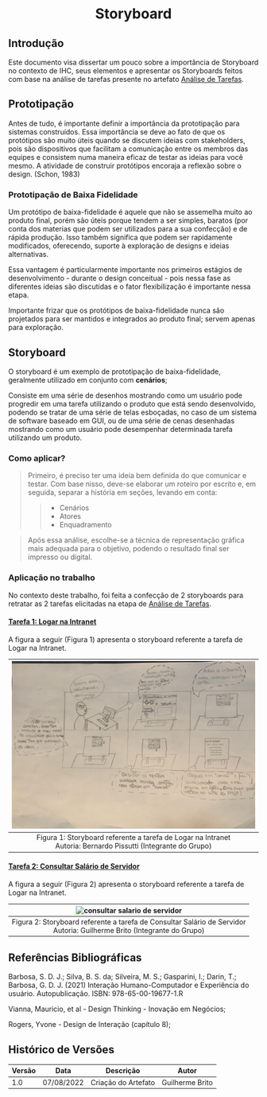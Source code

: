 # <center> Storyboard

## Introdução

Este documento visa dissertar um pouco sobre a importância de Storyboard no contexto de IHC, seus elementos e apresentar os Storyboards feitos com base na análise de tarefas presente no artefato [Análise de Tarefas](analise_de_requisitos/analise_de_tarefas.md).

## Prototipação

Antes de tudo, é importante definir a importância da prototipação para sistemas construídos. Essa importância se deve ao fato de que os protótipos
são muito úteis quando se discutem ideias com stakeholders, pois são dispositivos que facilitam a comunicação entre os membros das equipes e consistem numa maneira eficaz de testar as ideias para você mesmo.
A atividade de construir protótipos encoraja a reflexão sobre o design. (Schon, 1983)

### Prototipação de Baixa Fidelidade

Um protótipo de baixa-fidelidade é aquele que não se assemelha muito ao produto final, porém são úteis porque tendem a ser simples, baratos (por conta dos materias que podem ser utilizados para a sua confecção) e de rápida produção.
Isso também significa que podem ser rapidamente modificados, oferecendo, suporte à exploração de designs e ideias alternativas. 

Essa vantagem é particularmente importante nos primeiros estágios de desenvolvimento - durante o design conceitual - pois nessa fase as diferentes ideias são discutidas e o fator flexibilização é importante nessa etapa.

Importante frizar que os protótipos de baixa-fidelidade nunca são projetados para ser mantidos e integrados ao produto final; servem apenas para exploração.

## Storyboard

O storyboard é um exemplo de prototipação de baixa-fidelidade, geralmente utilizado em conjunto com **cenários**;

Consiste em uma série de desenhos mostrando como um usuário pode progredir em uma tarefa utilizando o produto que está sendo desenvolvido, podendo se tratar de uma série de telas esboçadas, no caso de um sistema de software baseado em GUI, ou de uma série de cenas desenhadas mostrando como um usuário pode desempenhar determinada tarefa utilizando um produto.

### Como aplicar?
> Primeiro, é preciso ter uma ideia bem definida do que comunicar e testar. Com base nisso, deve-se elaborar um roteiro por escrito e, em seguida, separar a história em seções, levando em conta:
> > - Cenários
> > - Atores
> > - Enquadramento

> Após essa análise, escolhe-se a técnica de representação gráfica mais adequada para o objetivo, podendo o resultado final ser impresso ou digital.


### Aplicação no trabalho

No contexto deste trabalho, foi feita a confecção de 2 storyboards para retratar as 2 tarefas elicitadas na etapa de [Análise de Tarefas](analise_de_requisitos/analise_de_tarefas.md).

#### [Tarefa 1: Logar na Intranet](analise_de_requisitos/analise_de_tarefas.md?id=_2-análise-hierárquica-de-tarefas-hta)

A figura a seguir (Figura 1) apresenta o storyboard referente a tarefa de Logar na Intranet.

|                                  ![logar na intranet](../_media/storyboard1.jpeg)                                  |
|:------------------------------------------------------------------------------------------------------------------:|
| Figura 1: Storyboard referente a tarefa de Logar na Intranet <br/>Autoria: Bernardo Pissutti (Integrante do Grupo) |

#### [Tarefa 2: Consultar Salário de Servidor](analise_de_requisitos/analise_de_tarefas.md?id=_311-análise-de-tarefa-consultar-salário-de-servidor)

A figura a seguir (Figura 2) apresenta o storyboard referente a tarefa de Logar na Intranet.

|                                  ![consultar salario de servidor](../_media/storyboard2.jpg)                                   |
|:------------------------------------------------------------------------------------------------------------------------------:|
|  Figura 2: Storyboard referente a tarefa de Consultar Salário de Servidor <br/>Autoria: Guilherme Brito (Integrante do Grupo)  |

## Referências Bibliográficas

Barbosa, S. D. J.; Silva, B. S. da; Silveira, M. S.; Gasparini, I.; Darin, T.; Barbosa, G. D. J. (2021)
Interação Humano-Computador e Experiência do usuário. Autopublicação. ISBN: 978-65-00-19677-1.R

Vianna, Mauricio, et al - Design Thinking - Inovação em Negócios;

Rogers, Yvone - Design de Interação (capítulo 8);

## Histórico de Versões

| Versão | Data       | Descrição           | Autor           |
| ------ | ---------- |---------------------|-----------------|
| 1.0    | 07/08/2022 | Criação do Artefato | Guilherme Brito |
